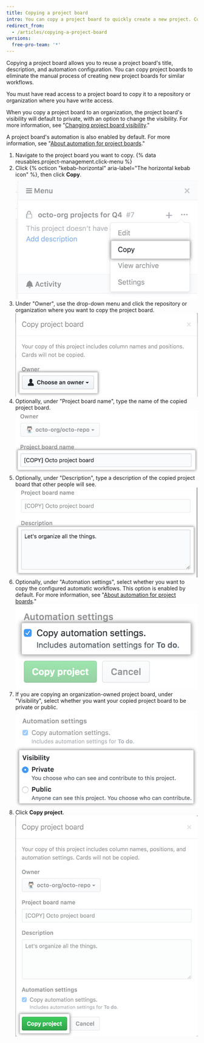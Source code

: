 ```yaml
---
title: Copying a project board
intro: You can copy a project board to quickly create a new project. Copying frequently used or highly customized project boards helps standardize your workflow.
redirect_from:
  - /articles/copying-a-project-board
versions:
  free-pro-team: '*'
---
```


Copying a project board allows you to reuse a project board's title, description, and automation configuration. You can copy project boards to eliminate the manual process of creating new project boards for similar workflows.

You must have read access to a project board to copy it to a repository or organization where you have write access.

When you copy a project board to an organization, the project board's visibility will default to private, with an option to change the visibility. For more information, see "[Changing project board visibility](/articles/changing-project-board-visibility/)."

A project board's automation is also enabled by default. For more information, see "[About automation for project boards](/articles/about-automation-for-project-boards/)."

1. Navigate to the project board you want to copy.
{% data reusables.project-management.click-menu %}
3. Click {% octicon "kebab-horizontal" aria-label="The horizontal kebab icon" %}, then click **Copy**. ![Copy option in drop-down menu from project board sidebar](/assets/images/help/projects/project-board-copy-setting.png)
4. Under "Owner", use the drop-down menu and click the repository or organization where you want to copy the project board. ![Select owner of copied project board from drop-down menu](/assets/images/help/projects/copied-project-board-owner.png)
5. Optionally, under "Project board name", type the name of the copied project board. ![Field to type a name for the copied project board](/assets/images/help/projects/copied-project-board-name.png)
6. Optionally, under "Description", type a description of the copied project board that other people will see. ![Field to type a description for the copied project board](/assets/images/help/projects/copied-project-board-description.png)
7. Optionally, under "Automation settings", select whether you want to copy the configured automatic workflows. This option is enabled by default. For more information, see "[About automation for project boards](/articles/about-automation-for-project-boards/)." ![Select automation settings for copied project board](/assets/images/help/projects/copied-project-board-automation-settings.png)
8. If you are copying an organization-owned project board, under "Visibility", select whether you want your copied project board to be private or public. ![Select visibility settings for copied project board](/assets/images/help/projects/copied-project-board-visibility-settings.png)
9. Click **Copy project**. ![Confirm Copy button](/assets/images/help/projects/confirm-copy-project-board.png)
